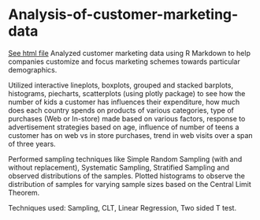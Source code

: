 # Analysis-of-customer-marketing-data
[See html file](https://htmlpreview.github.io/?https://github.com/HeenaRijhwani/Analysis-of-customer-marketing-data/blob/main/Marketing_analysis.html)
Analyzed customer marketing data using R Markdown to help companies customize and focus marketing schemes towards particular demographics.

Utilized interactive lineplots, boxplots, grouped and stacked barplots, histograms, piecharts, scatterplots (using plotly package) to see how the number of kids a customer has influences their expenditure, how much does each country spends on products of various categories, type of purchases (Web or In-store) made based on various factors, response to advertisement strategies based on age, influence of number of teens a customer has on web vs in store purchases, trend in web visits over a span of three years.

Performed sampling techniques like Simple Random Sampling (with and without replacement), Systematic Sampling, Stratified Sampling and observed distributions of the samples.
Plotted histograms to observe the distribution of samples for varying sample sizes based on the Central Limit Theorem.

Techniques used: Sampling, CLT, Linear Regression, Two sided T test.
